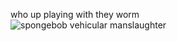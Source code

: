 who up playing with they worm<br>
![spongebob vehicular manslaughter](https://cdn.discordapp.com/attachments/879114808396505129/1117257623557910640/spunge.gif)
